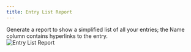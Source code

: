 ```yaml
---
title: Entry List Report
---
```

Generate a report to show a simplified list of all your entries; the Name column contains hyperlinks to the entry.  
![Entry List Report](https://webdevolutions.azureedge.net/docs/en/rdm/mac/clip10449.png)  
